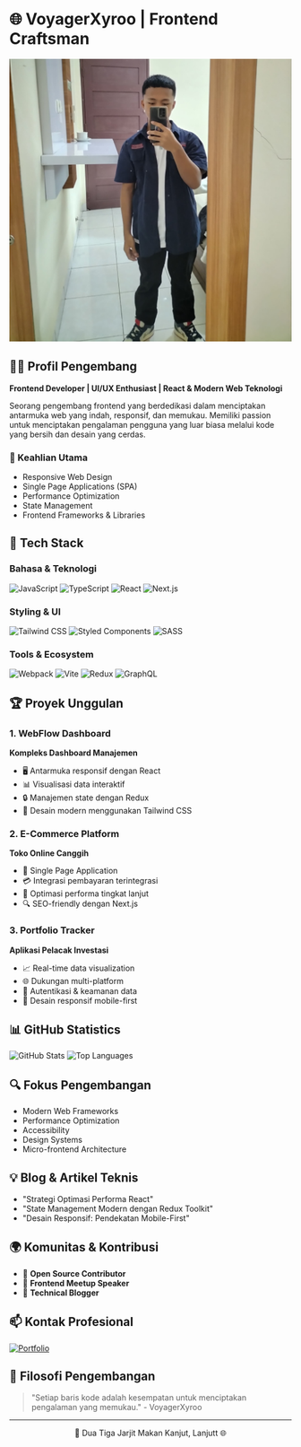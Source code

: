 # 🌐 VoyagerXyroo | Frontend Craftsman

![Profile Banner](arya.jpg)

## 👨‍💻 Profil Pengembang

**Frontend Developer | UI/UX Enthusiast | React & Modern Web Teknologi**

Seorang pengembang frontend yang berdedikasi dalam menciptakan antarmuka web yang indah, responsif, dan memukau. Memiliki passion untuk menciptakan pengalaman pengguna yang luar biasa melalui kode yang bersih dan desain yang cerdas.

### 🎨 Keahlian Utama
- Responsive Web Design
- Single Page Applications (SPA)
- Performance Optimization
- State Management
- Frontend Frameworks & Libraries

## 🚀 Tech Stack

### Bahasa & Teknologi
![JavaScript](https://img.shields.io/badge/JavaScript-F7DF1E?style=for-the-badge&logo=javascript&logoColor=black)
![TypeScript](https://img.shields.io/badge/TypeScript-3178C6?style=for-the-badge&logo=typescript&logoColor=white)
![React](https://img.shields.io/badge/React-61DAFB?style=for-the-badge&logo=react&logoColor=black)
![Next.js](https://img.shields.io/badge/Next.js-000000?style=for-the-badge&logo=nextdotjs&logoColor=white)

### Styling & UI
![Tailwind CSS](https://img.shields.io/badge/Tailwind_CSS-38B2AC?style=for-the-badge&logo=tailwind-css&logoColor=white)
![Styled Components](https://img.shields.io/badge/Styled_Components-DB7093?style=for-the-badge&logo=styled-components&logoColor=white)
![SASS](https://img.shields.io/badge/SASS-CC6699?style=for-the-badge&logo=sass&logoColor=white)

### Tools & Ecosystem
![Webpack](https://img.shields.io/badge/Webpack-8DD6F9?style=for-the-badge&logo=webpack&logoColor=black)
![Vite](https://img.shields.io/badge/Vite-646CFF?style=for-the-badge&logo=vite&logoColor=white)
![Redux](https://img.shields.io/badge/Redux-764ABC?style=for-the-badge&logo=redux&logoColor=white)
![GraphQL](https://img.shields.io/badge/GraphQL-E10098?style=for-the-badge&logo=graphql&logoColor=white)

## 🏆 Proyek Unggulan

### 1. WebFlow Dashboard
**Kompleks Dashboard Manajemen**
- 🖥️ Antarmuka responsif dengan React
- 📊 Visualisasi data interaktif
- 🔒 Manajemen state dengan Redux
- 🎨 Desain modern menggunakan Tailwind CSS

### 2. E-Commerce Platform
**Toko Online Canggih**
- 🛒 Single Page Application
- 💳 Integrasi pembayaran terintegrasi
- 🚀 Optimasi performa tingkat lanjut
- 🔍 SEO-friendly dengan Next.js

### 3. Portfolio Tracker
**Aplikasi Pelacak Investasi**
- 📈 Real-time data visualization
- 🌐 Dukungan multi-platform
- 🔐 Autentikasi & keamanan data
- 📱 Desain responsif mobile-first

## 📊 GitHub Statistics

![GitHub Stats](https://github-readme-stats.vercel.app/api?username=VoyagerXyroo&show_icons=true&theme=radical)
![Top Languages](https://github-readme-stats.vercel.app/api/top-langs/?username=VoyagerXyroo&layout=compact&theme=radical)

## 🔍 Fokus Pengembangan

- Modern Web Frameworks
- Performance Optimization
- Accessibility
- Design Systems
- Micro-frontend Architecture

## 💡 Blog & Artikel Teknis

- "Strategi Optimasi Performa React"
- "State Management Modern dengan Redux Toolkit"
- "Desain Responsif: Pendekatan Mobile-First"

## 🌍 Komunitas & Kontribusi

- 🏅 **Open Source Contributor**
- 💬 **Frontend Meetup Speaker**
- 📝 **Technical Blogger**

## 📫 Kontak Profesional

[![Portfolio](https://img.shields.io/badge/Portfolio-4285F4?style=for-the-badge&logo=google-chrome&logoColor=white)]([https://voyagerxyroo.dev](https://aryazone.vercel.app/main/))

## 💬 Filosofi Pengembangan

> "Setiap baris kode adalah kesempatan untuk menciptakan pengalaman yang memukau." - VoyagerXyroo

---

<p align="center">
  🚀 Dua Tiga Jarjit Makan Kanjut, Lanjutt 🌐
</p>
